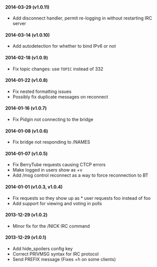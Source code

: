 #### 2014-03-29 (v1.0.11)
  - Add disconnect handler, permit re-logging in without restarting IRC server

#### 2014-03-14 (v1.0.10)
  - Add autodetection for whether to bind IPv6 or not

#### 2014-02-18 (v1.0.9)
  - Fix topic changes: use `TOPIC` instead of 332

#### 2014-01-22 (v1.0.8)
  - Fix nested formatting issues
  - Possibly fix duplicate messages on reconnect

#### 2014-01-16 (v1.0.7)
  - Fix Pidgin not connecting to the bridge

#### 2014-01-08 (v1.0.6)
  - Fix bridge not responding to /NAMES

#### 2014-01-07 (v1.0.5)
  - Fix BerryTube requests causing CTCP errors
  - Make logged in users show as +v
  - Add /msg control reconnect as a way to force reconnection to BT

#### 2014-01-01 (v1.0.3, v1.0.4)
  - Fix requests so they show up as * user requests foo instead of <user> foo
  - Add support for viewing and voting in polls

#### 2013-12-29 (v1.0.2)
  - Minor fix for the /NICK IRC command

#### 2013-12-29 (v1.0.1)
  - Add hide_spoilers config key
  - Correct PRIVMSG syntax for IRC protocol
  - Send PREFIX message (Fixes +h on some clients)

